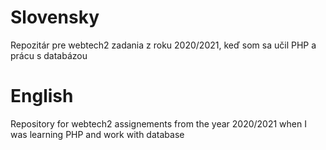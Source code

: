 # Slovensky
Repozitár pre webtech2 zadania z roku 2020/2021, keď som sa učil PHP a prácu s databázou
 
# English
Repository for webtech2 assignements from the year 2020/2021 when I was learning PHP and work with database
